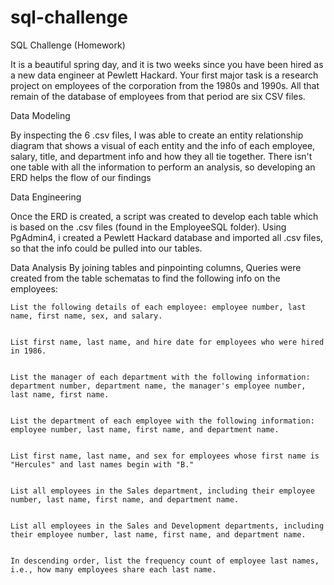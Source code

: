 # sql-challenge
SQL Challenge (Homework)

It is a beautiful spring day, and it is two weeks since you have been hired as a new data engineer at Pewlett Hackard. Your first major task is a research project on employees of the corporation from the 1980s and 1990s. All that remain of the database of employees from that period are six CSV files.

Data Modeling

By inspecting the 6 .csv files, I was able to create an entity relationship diagram that shows a visual of each entity and the info of each employee, salary, title, and department info and how they all tie together. There isn't one table with all the information to perform an analysis, so developing an ERD helps the flow of our findings

Data Engineering

Once the ERD is created, a script was created to develop each table which is based on the .csv files (found in the EmployeeSQL folder). Using PgAdmin4, i created a Pewlett Hackard database and imported all .csv files, so that the info could be pulled into our tables.

Data Analysis
By joining tables and pinpointing columns, Queries were created from the table schematas to find the following info on the employees:

    List the following details of each employee: employee number, last name, first name, sex, and salary.


    List first name, last name, and hire date for employees who were hired in 1986.


    List the manager of each department with the following information: department number, department name, the manager's employee number, last name, first name.


    List the department of each employee with the following information: employee number, last name, first name, and department name.


    List first name, last name, and sex for employees whose first name is "Hercules" and last names begin with "B."


    List all employees in the Sales department, including their employee number, last name, first name, and department name.


    List all employees in the Sales and Development departments, including their employee number, last name, first name, and department name.


    In descending order, list the frequency count of employee last names, i.e., how many employees share each last name.